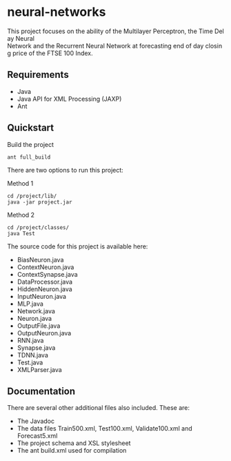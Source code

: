 # neural-networks

This project focuses on the ability of the Multilayer Perceptron, the Time Delay Neural Network and the Recurrent Neural Network at forecasting end of day closing price of the FTSE 100 Index.

## Requirements

- Java
- Java API for XML Processing (JAXP)
- Ant

## Quickstart

Build the project

    ant full_build

There are two options to run this project:

Method 1

    cd /project/lib/
    java -jar project.jar

Method 2

    cd /project/classes/
    java Test

The source code for this project is available here:

- BiasNeuron.java
- ContextNeuron.java
- ContextSynapse.java
- DataProcessor.java
- HiddenNeuron.java
- InputNeuron.java
- MLP.java
- Network.java
- Neuron.java
- OutputFile.java
- OutputNeuron.java
- RNN.java
- Synapse.java
- TDNN.java
- Test.java
- XMLParser.java

## Documentation

There are several other additional files also included. These are:

- The Javadoc
- The data files Train500.xml, Test100.xml, Validate100.xml and Forecast5.xml
- The project schema and XSL stylesheet
- The ant build.xml used for compilation

